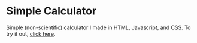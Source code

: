 # Simple Calculator
Simple (non-scientific) calculator I made in HTML, Javascript, and CSS.
To try it out, [click here](https://alyasad.github.io/Simple-Calculator/).
